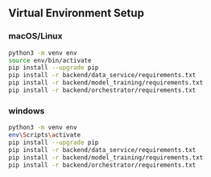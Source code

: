 ## Virtual Environment Setup

### macOS/Linux

```bash
python3 -m venv env
source env/bin/activate
pip install --upgrade pip
pip install -r backend/data_service/requirements.txt
pip install -r backend/model_training/requirements.txt
pip install -r backend/orchestrator/requirements.txt

```

### windows

```bash
python3 -m venv env
env\Scripts\activate
pip install --upgrade pip
pip install -r backend/data_service/requirements.txt
pip install -r backend/model_training/requirements.txt
pip install -r backend/orchestrator/requirements.txt
```
